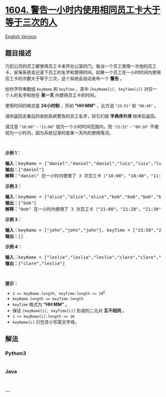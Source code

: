 # [1604. 警告一小时内使用相同员工卡大于等于三次的人](https://leetcode.cn/problems/alert-using-same-key-card-three-or-more-times-in-a-one-hour-period)

[English Version](/solution/1600-1699/1604.Alert%20Using%20Same%20Key-Card%20Three%20or%20More%20Times%20in%20a%20One%20Hour%20Period/README_EN.md)

## 题目描述

<!-- 这里写题目描述 -->

<p>力扣公司的员工都使用员工卡来开办公室的门。每当一个员工使用一次他的员工卡，安保系统会记录下员工的名字和使用时间。如果一个员工在一小时时间内使用员工卡的次数大于等于三次，这个系统会自动发布一个 <strong>警告</strong> 。</p>

<p>给你字符串数组 <code>keyName</code> 和 <code>keyTime</code> ，其中 <code>[keyName[i], keyTime[i]]</code> 对应一个人的名字和他在 <strong>某一天</strong> 内使用员工卡的时间。</p>

<p>使用时间的格式是 <strong>24小时制</strong> ，形如<strong> "HH:MM"</strong> ，比方说 <code>"23:51"</code> 和 <code>"09:49"</code> 。</p>

<p>请你返回去重后的收到系统警告的员工名字，将它们按 <strong>字典序</strong><strong>升序 </strong>排序后返回。</p>

<p>请注意 <code>"10:00"</code> - <code>"11:00"</code> 视为一个小时时间范围内，而 <code>"23:51"</code> - <code>"00:10"</code> 不被视为一小时内，因为系统记录的是某一天内的使用情况。</p>

<p> </p>

<p><strong>示例 1：</strong></p>

<pre>
<strong>输入：</strong>keyName = ["daniel","daniel","daniel","luis","luis","luis","luis"], keyTime = ["10:00","10:40","11:00","09:00","11:00","13:00","15:00"]
<strong>输出：</strong>["daniel"]
<strong>解释：</strong>"daniel" 在一小时内使用了 3 次员工卡（"10:00"，"10:40"，"11:00"）。
</pre>

<p><strong>示例 2：</strong></p>

<pre>
<strong>输入：</strong>keyName = ["alice","alice","alice","bob","bob","bob","bob"], keyTime = ["12:01","12:00","18:00","21:00","21:20","21:30","23:00"]
<strong>输出：</strong>["bob"]
<strong>解释：</strong>"bob" 在一小时内使用了 3 次员工卡（"21:00"，"21:20"，"21:30"）。
</pre>

<p><strong>示例 3：</strong></p>

<pre>
<strong>输入：</strong>keyName = ["john","john","john"], keyTime = ["23:58","23:59","00:01"]
<strong>输出：</strong>[]
</pre>

<p><strong>示例 4：</strong></p>

<pre>
<strong>输入：</strong>keyName = ["leslie","leslie","leslie","clare","clare","clare","clare"], keyTime = ["13:00","13:20","14:00","18:00","18:51","19:30","19:49"]
<strong>输出：</strong>["clare","leslie"]
</pre>

<p> </p>

<p><strong>提示：</strong></p>

<ul>
	<li><code>1 <= keyName.length, keyTime.length <= 10<sup>5</sup></code></li>
	<li><code>keyName.length == keyTime.length</code></li>
	<li><code>keyTime</code> 格式为 <strong>"HH:MM" </strong>。</li>
	<li>保证 <code>[keyName[i], keyTime[i]]</code> 形成的二元对 <strong>互不相同 </strong>。</li>
	<li><code>1 <= keyName[i].length <= 10</code></li>
	<li><code>keyName[i]</code> 只包含小写英文字母。</li>
</ul>

## 解法

<!-- 这里可写通用的实现逻辑 -->

<!-- tabs:start -->

### **Python3**

<!-- 这里可写当前语言的特殊实现逻辑 -->

```python

```

### **Java**

<!-- 这里可写当前语言的特殊实现逻辑 -->

```java

```

### **...**

```

```

<!-- tabs:end -->
